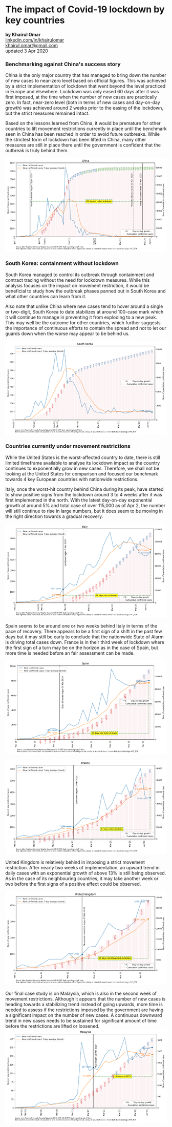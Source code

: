 # The impact of Covid-19 lockdown by key countries
<b>by Khairul Omar</b><br>
<a href="https://www.linkedin.com/in/khairulomar/">linkedin.com/in/khairulomar</a><br>
khairul.omar@gmail.com<br>
updated 3 Apr 2020

### Benchmarking against China's success story
China is the only major country that has managed to bring down the number of new cases to near-zero level based on official figures. This was achieved by a strict implementation of lockdown that went beyond the level practiced in Europe and elsewhere. Lockdown was only eased 60 days after it was first imposed, at the time when the number of new cases are practically zero. In fact, near-zero level (both in terms of new cases and day-on-day growth) was achieved around 2 weeks prior to the easing of the lockdown, but the strict measures remained intact.
<p>
Based on the lessons learned from China, it would be premature for other countries to lift movement restrictions currently in place until the benchmark seen in China has been reached in order to avoid future outbreaks. While the strictest form of lockdown has been lifted in China, many other measures are still in place there until the government is confident that the outbreak is truly behind them.
<p>
<img src="https://github.com/khairulomar/Covid-19/blob/master/img/lockdown_China.png?raw=true">
  
### South Korea: containment without lockdown
South Korea managed to control its outbreak through containment and contract tracing without the need for lockdown measures. While this analysis focuses on the impact on movement restriction, it would be beneficial to study how the outbreak phases panned out in South Korea and what other countries can learn from it.
<p>
Also note that unlike China where new cases tend to hover around a single or two-digit, South Korea to date stabilizes at around 100-case mark which it will continue to manage in preventing it from exploding to a new peak. This may well be the outcome for other countries, which further suggests the importance of continuous efforts to contain the spread and not to let our guards down when the worse may appear to be behind us.
<p>
<img src="https://github.com/khairulomar/Covid-19/blob/master/img/lockdown_South_Korea.png?raw=true">

### Countries currently under movement restrictions
While the United States is the worst-affected country to date, there is still limited timeframe available to analyse its lockdown impact as the country continues to exponentially grow in new cases. Therefore, we shall not be looking at the United States for comparison and focused our benchmark towards 4 key European countries with nationwide restrictions.
<p>
Italy, once the worst-hit country behind China during its peak, have started to show positive signs from the lockdown around 3 to 4 weeks after it was first implemented in the north. With the latest day-on-day exponential growth at around 5% and total case of over 115,000 as of Apr 2, the number will still continue to rise in large numbers, but it does seem to be moving in the right direction towards a gradual recovery.  
<p>
<img src="https://github.com/khairulomar/Covid-19/blob/master/img/lockdown_Italy.png?raw=true">
<p>
Spain seems to be around one or two weeks behind Italy in terms of the pace of recovery. There appears to be a first sign of a shift in the past few days but it may still be early to conclude that the nationwide State of Alarm is driving total cases down. France is in their third week of lockdown where the first sign of a turn may be on the horizon as in the case of Spain, but more time is needed before an fair assessment can be made. 
<p>
<img src="https://github.com/khairulomar/Covid-19/blob/master/img/lockdown_Spain.png?raw=true">
<p>
<img src="https://github.com/khairulomar/Covid-19/blob/master/img/lockdown_France.png?raw=true">
<p>
United Kingdom is relatively behind in imposing a strict movement restriction. After nearly two weeks of implementation, an upward trend in daily cases with an exponential growth of above 13% is still being observed. As in the case of its neighbouring countries, it may take another week or two before the first signs of a positive effect could be observed.
<p>
<img src="https://github.com/khairulomar/Covid-19/blob/master/img/lockdown_United_Kingdom.png?raw=true">
<p>
Our final case study is on Malaysia, which is also in the second week of movement restrictions. Although it appears that the number of new cases is heading towards a stabilizing trend instead of going upwards, more time is needed to assess if the restrictions imposed by the government are having a significant impact on the number of new cases. A continuous downward trend in new cases needs to be sustained for significant amount of time before the restrictions are lifted or loosened.
<img src="https://github.com/khairulomar/Covid-19/blob/master/img/lockdown_Malaysia.png?raw=true">
